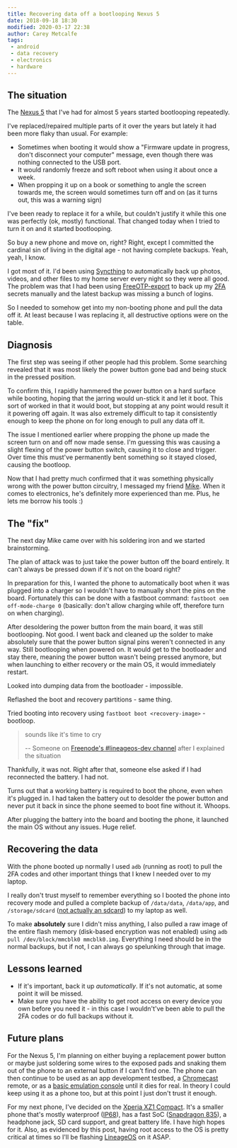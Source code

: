 ```yaml
---
title: Recovering data off a bootlooping Nexus 5
date: 2018-09-18 18:30
modified: 2020-03-17 22:38
author: Carey Metcalfe
tags:
 - android
 - data recovery
 - electronics
 - hardware
---
```


The situation
-------------
The [Nexus 5][] that I've had for almost 5 years started bootlooping repeatedly.

I've replaced/repaired multiple parts of it over the years but lately it had been more flaky than
usual. For example:

 - Sometimes when booting it would show a "Firmware update in progress, don't disconnect your
   computer" message, even though there was nothing connected to the USB port.
 - It would randomly freeze and soft reboot when using it about once a week.
 - When propping it up on a book or something to angle the screen towards me, the screen would
   sometimes turn off and on (as it turns out, this was a warning sign)

I've been ready to replace it for a while, but couldn't justify it while this one was perfectly (ok,
mostly) functional. That changed today when I tried to turn it on and it started bootlooping.

So buy a new phone and move on, right? Right, except I committed the cardinal sin of living in the
digital age - not having complete backups. Yeah, yeah, I know.

I got most of it. I'd been using [Syncthing][] to automatically back up photos, videos, and other
files to my home server every night so they were all good. The problem was that I had been using
[FreeOTP-export][] to back up my [2FA][] secrets manually and the latest backup was missing a bunch
of logins.

So I needed to somehow get into my non-booting phone and pull the data off it. At least because I
was replacing it, all destructive options were on the table.

Diagnosis
---------

The first step was seeing if other people had this problem. Some searching revealed that it was most
likely the power button gone bad and being stuck in the pressed position.

To confirm this, I rapidly hammered the power button on a hard surface while booting, hoping that
the jarring would un-stick it and let it boot. This sort of worked in that it would boot, but
stopping at any point would result it it powering off again. It was also extremely difficult to tap
it consistently enough to keep the phone on for long enough to pull any data off it.

The issue I mentioned earlier where propping the phone up made the screen turn on and off now made sense.
I'm guessing this was causing a slight flexing of the power button switch, causing it to close and
trigger. Over time this must've permanently bent something so it stayed closed, causing the
bootloop.

Now that I had pretty much confirmed that it was something physically wrong with the power button
circuitry, I messaged my friend [Mike][]. When it comes to electronics, he's definitely more
experienced than me. Plus, he lets me borrow his tools :)

The "fix"
---------

The next day Mike came over with his soldering iron and we started brainstorming.

The plan of attack was to just take the power button off the board entirely. It can't always be
pressed down if it's not on the board right?

In preparation for this, I wanted the phone to automatically boot when it was plugged into a charger
so I wouldn't have to manually short the pins on the board. Fortunately this can be done with a
fastboot command: `fastboot oem off-mode-charge 0` (basically: don't allow charging while off,
therefore turn on when charging).

After desoldering the power button from the main board, it was still bootlooping. Not good. I went
back and cleaned up the solder to make absolutely sure that the power button signal pins weren't
connected in any way. Still bootlooping when powered on. It would get to the bootloader and stay
there, meaning the power button wasn't being pressed anymore, but when launching to either recovery
or the main OS, it would immediately restart.

Looked into dumping data from the bootloader - impossible.

Reflashed the boot and recovery partitions - same thing.

Tried booting into recovery using `fastboot boot <recovery-image>` - bootloop.

> sounds like it's time to cry
>
>   -- Someone on [Freenode's #lineageos-dev channel][] after I explained the situation


Thankfully, it was not. Right after that, someone else asked if I had reconnected the battery. I had
not.

Turns out that a working battery is required to boot the phone, even when it's plugged in. I had
taken the battery out to desolder the power button and never put it back in since the phone seemed
to boot fine without it. Whoops.

After plugging the battery into the board and booting the phone, it launched the main OS without any
issues. Huge relief.

Recovering the data
-------------------
With the phone booted up normally I used `adb` (running as root) to pull the 2FA codes and
other important things that I knew I needed over to my laptop.

I really don't trust myself to remember everything so I booted the phone into recovery mode and
pulled a complete backup of `/data/data`, `/data/app`, and `/storage/sdcard` ([not actually an
sdcard][]) to my laptop as well.

To make **absolutely** sure I didn't miss anything, I also pulled a raw image of the entire flash
memory (disk-based encryption was not enabled) using `adb pull /dev/block/mmcblk0 mmcblk0.img`.
Everything I need should be in the normal backups, but if not, I can always go spelunking through
that image.

Lessons learned
---------------
 - If it's important, back it up *automatically*. If it's not automatic, at some point it will be
   missed.
 - Make sure you have the ability to get root access on every device you own before you need it - in
   this case I wouldn't've been able to pull the 2FA codes or do full backups without it.

Future plans
------------
For the Nexus 5, I'm planning on either buying a replacement power button or maybe just soldering
some wires to the exposed pads and snaking them out of the phone to an external button if I can't
find one. The phone can then continue to be used as an app development testbed, a [Chromecast][]
remote, or as a [basic emulation console][] until it dies for real. In theory I could keep using it
as a phone too, but at this point I just don't trust it enough.

For my next phone, I've decided on the [Xperia XZ1 Compact][]. It's a smaller phone that's mostly
waterproof ([IP68][]), has a fast SoC ([Snapdragon 835][]), a headphone jack, SD card support, and
great battery life. I have high hopes for it. Also, as evidenced by this post, having root access to
the OS is pretty critical at times so I'll be flashing [LineageOS][] on it ASAP.


[2FA]: https://en.wikipedia.org/wiki/Multi-factor_authentication
[Chromecast]: https://store.google.com/product/chromecast
[FreeOTP-export]: https://github.com/pR0Ps/freeotp-export
[Freenode's #lineageos-dev channel]: https://webchat.freenode.net/?channels=#lineageos-dev
[IP68]: https://en.wikipedia.org/wiki/IP_Code
[LineageOS]: https://lineageos.org/
[Mike]: https://mremallin.ca/
[Nexus 5]: https://en.wikipedia.org/wiki/Nexus_5
[Snapdragon 835]: https://en.wikipedia.org/wiki/List_of_Qualcomm_Snapdragon_systems-on-chip#Snapdragon_835_and_845_(2017/18)
[Syncthing]: https://github.com/pR0Ps/freeotp-export
[TOTP]: https://en.wikipedia.org/wiki/Time-based_One-time_Password_algorithm
[Xperia XZ1 Compact]: https://en.wikipedia.org/wiki/Sony_Xperia_XZ1_Compact
[basic emulation console]: {filename}/blog/adding-xbox360-controller-support-to-a-nexus5.md
[not actually an sdcard]: https://developer.android.com/guide/topics/data/data-storage.html#filesExternal
